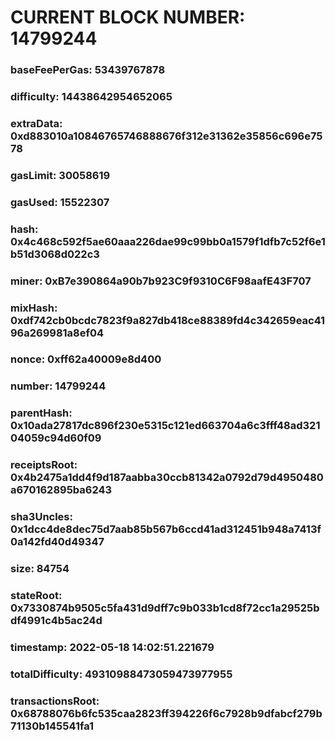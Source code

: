 # CURRENT BLOCK NUMBER: 14799244

### baseFeePerGas: 53439767878
### difficulty: 14438642954652065
### extraData: 0xd883010a10846765746888676f312e31362e35856c696e7578
### gasLimit: 30058619
### gasUsed: 15522307
### hash: 0x4c468c592f5ae60aaa226dae99c99bb0a1579f1dfb7c52f6e1b51d3068d022c3
### miner: 0xB7e390864a90b7b923C9f9310C6F98aafE43F707
### mixHash: 0xdf742cb0bcdc7823f9a827db418ce88389fd4c342659eac4196a269981a8ef04
### nonce: 0xff62a40009e8d400
### number: 14799244
### parentHash: 0x10ada27817dc896f230e5315c121ed663704a6c3fff48ad32104059c94d60f09
### receiptsRoot: 0x4b2475a1dd4f9d187aabba30ccb81342a0792d79d4950480a670162895ba6243
### sha3Uncles: 0x1dcc4de8dec75d7aab85b567b6ccd41ad312451b948a7413f0a142fd40d49347
### size: 84754
### stateRoot: 0x7330874b9505c5fa431d9dff7c9b033b1cd8f72cc1a29525bdf4991c4b5ac24d
### timestamp: 2022-05-18 14:02:51.221679
### totalDifficulty: 49310988473059473977955
### transactionsRoot: 0x68788076b6fc535caa2823ff394226f6c7928b9dfabcf279b71130b145541fa1
